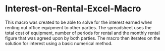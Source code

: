 # Interest-on-Rental-Excel-Macro
This macro was created to be able to solve for the interest earned when renting out office equipment to other parties. The spreadsheet uses the total cost of equipment, number of periods for rental and the monthly rental figure that was agreed upon by both parties. The macro then iterates on the solution for interest using a basic numerical method.

